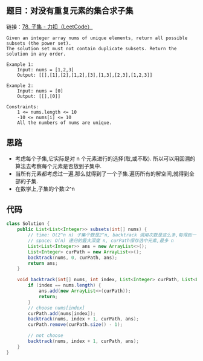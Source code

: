 ## 题目：对没有重复元素的集合求子集

链接：[78. 子集 - 力扣（LeetCode）](https://leetcode.cn/problems/subsets/)

```
Given an integer array nums of unique elements, return all possible subsets (the power set).
The solution set must not contain duplicate subsets. Return the solution in any order.

Example 1:
	Input: nums = [1,2,3]
	Output: [[],[1],[2],[1,2],[3],[1,3],[2,3],[1,2,3]]

Example 2:
	Input: nums = [0]
	Output: [[],[0]]

Constraints:
	1 <= nums.length <= 10
	-10 <= nums[i] <= 10
	All the numbers of nums are unique.
```

## 思路

- 考虑每个子集,它实际是对 n 个元素进行的选择(取,或不取). 所以可以用回溯的算法去考察每个元素是否放到子集中.
- 当所有元素都考虑过一遍,那么就得到了一个子集.遍历所有的解空间,就得到全部的子集. 
- 在数学上,子集的个数:2^n

## 代码

```java
class Solution {
    public List<List<Integer>> subsets(int[] nums) { 
        // time: O(2^n n) 子集个数是2^n, backtrack 调用次数是这么多,每得到一个子集,需要 copy 到结果 List 里, O(n).
        // space: O(n) 递归的最大深度 n, curPath保存选中元素,最多 n
        List<List<Integer>> ans = new ArrayList<>();
        List<Integer> curPath = new ArrayList<>();
        backtrack(nums, 0, curPath, ans);
        return ans;
    }

    void backtrack(int[] nums, int index, List<Integer> curPath, List<List<Integer>> ans) {
        if (index == nums.length) {
            ans.add(new ArrayList<>(curPath));
            return;
        }
        // choose nums[index]
        curPath.add(nums[index]);
        backtrack(nums, index + 1, curPath, ans);
        curPath.remove(curPath.size() - 1);

        // not choose
        backtrack(nums, index + 1, curPath, ans);
    }
}
```